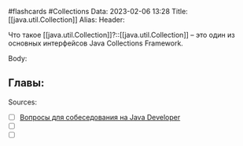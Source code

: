 #flashcards #Collections 
Data: 2023-02-06 13:28
Title: [[java.util.Collection]]
Alias:
Header:

Что такое [[java.util.Collection]]?::[[java.util.Collection]] – это один из основных интерфейсов Java Collections Framework.
<!--SR:!2023-11-03,10,570-->


Body:





Главы:
-


Sources:
- [ ] [Вопросы для собеседования на Java Developer](https://github.com/enhorse/java-interview/blob/master/README.md#%D0%9E%D0%9E%D0%9F)
- [ ] []()
- [ ] []()
